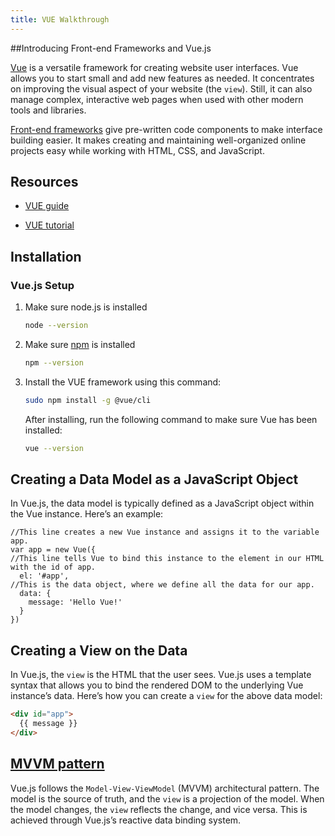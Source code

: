 ```yaml
---
title: VUE Walkthrough
---
```


##Introducing Front-end Frameworks and Vue.js

[Vue](https://v2.vuejs.org/v2/guide/#) is a versatile framework for creating website user interfaces. Vue allows you to start small and add new features as needed. It concentrates on improving the visual aspect of your website (the `view`). Still, it can also manage complex, interactive web pages when used with other modern tools and libraries. 

[Front-end frameworks](https://en.wikipedia.org/wiki/Front-end_web_development) give pre-written code components to make interface building easier. It makes creating and maintaining well-organized online projects easy while working with HTML, CSS, and JavaScript.

## Resources

* [VUE guide](https://v2.vuejs.org/v2/guide/#)
  
* [VUE tutorial](https://www.educative.io/blog/vue-js-tutorial)

## Installation

### Vue.js Setup

1. Make sure node.js is installed
   ```sh
   node --version
   ```
2. Make sure [npm](https://kinsta.com/knowledgebase/what-is-npm/) is installed
   ```sh
   npm --version
   ```
3. Install the VUE framework using this command: 
   ```sh
   sudo npm install -g @vue/cli 
   ```
   After installing, run the following command to make sure Vue has been installed:

   ```sh
   vue --version
   ```
## Creating a Data Model as a JavaScript Object

In Vue.js, the data model is typically defined as a JavaScript object within the Vue instance. Here’s an example:

```JS
//This line creates a new Vue instance and assigns it to the variable app. 
var app = new Vue({
//This line tells Vue to bind this instance to the element in our HTML with the id of app. 
  el: '#app',
//This is the data object, where we define all the data for our app.
  data: {
    message: 'Hello Vue!'
  }
})
```
## Creating a View on the Data

In Vue.js, the `view` is the HTML that the user sees. Vue.js uses a template syntax that allows you to bind the rendered DOM to the underlying Vue instance’s data. Here’s how you can create a `view` for the above data model:

```HTML
<div id="app">
  {{ message }}
</div>
```
## [MVVM pattern](https://en.wikipedia.org/wiki/Model%E2%80%93view%E2%80%93viewmodel)

Vue.js follows the `Model-View-ViewModel` (MVVM) architectural pattern. The model is the source of truth, and the `view` is a projection of the model. When the model changes, the `view` reflects the change, and vice versa. This is achieved through Vue.js’s reactive data binding system.


